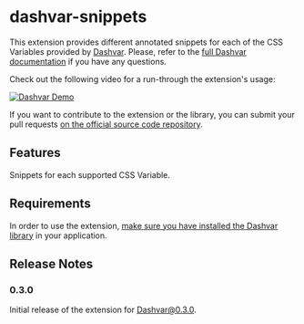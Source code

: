 # dashvar-snippets

This extension provides different annotated snippets for each of the CSS Variables provided by
[Dashvar](https://dashvar.com). Please, refer to the [full Dashvar documentation](https://dashvar.com/docs) if you
have any questions.

Check out the following video for a run-through the extension's usage:

[![Dashvar Demo](https://img.youtube.com/vi/w3NCZtUl8lU/0.jpg)](https://www.youtube.com/watch?v=w3NCZtUl8lU)

If you want to contribute to the extension or the library, you can submit your pull requests [on the official source code repository](https://github.com/dashvars/dashvar).

## Features

Snippets for each supported CSS Variable.

## Requirements

In order to use the extension, [make sure you have installed the Dashvar library](https://dashvar.com/docs) in your application.

## Release Notes

### 0.3.0

Initial release of the extension for Dashvar@0.3.0.

